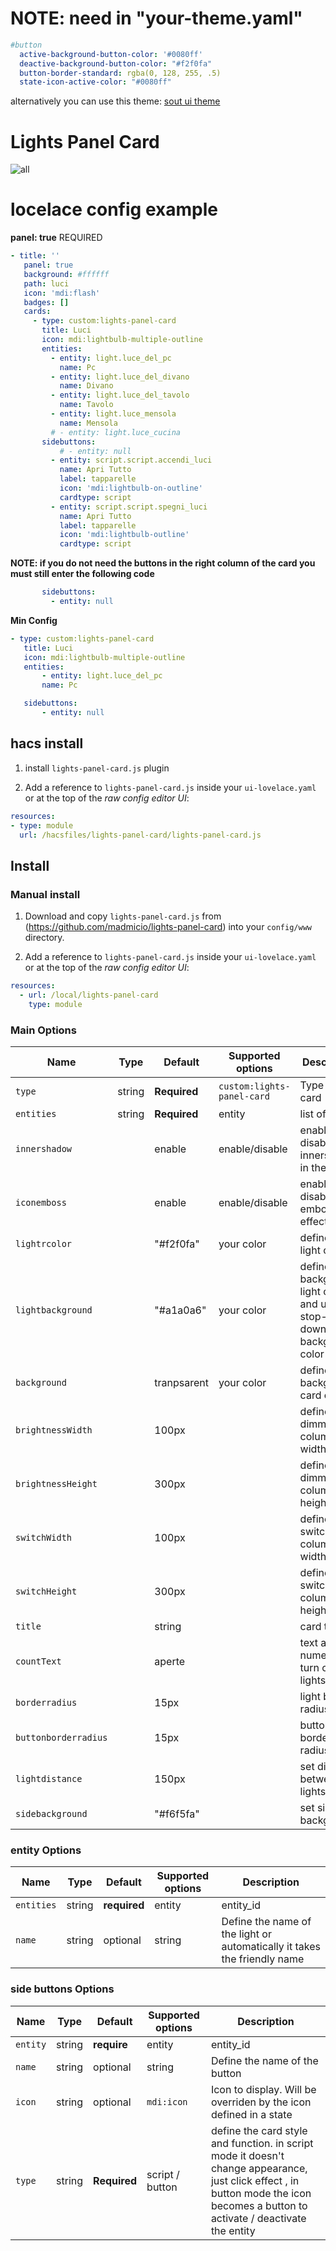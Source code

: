 # NOTE: need in "your-theme.yaml"
```yaml
#button
  active-background-button-color: '#0080ff'
  deactive-background-button-color: "#f2f0fa"
  button-border-standard: rgba(0, 128, 255, .5)
  state-icon-active-color: "#0080ff"
```
 alternatively you can use this theme: [sout ui theme](https://github.com/madmicio/soft-ui-theme/)
 
# Lights Panel Card
![all](dimmer-switch.JPG)


# locelace config example

**panel: true** REQUIRED
 ```yaml
 - title: ''
    panel: true
    background: #ffffff
    path: luci
    icon: 'mdi:flash'
    badges: []
    cards:
      - type: custom:lights-panel-card 
        title: Luci
        icon: mdi:lightbulb-multiple-outline
        entities:
          - entity: light.luce_del_pc
            name: Pc
          - entity: light.luce_del_divano
            name: Divano
          - entity: light.luce_del_tavolo
            name: Tavolo
          - entity: light.luce_mensola
            name: Mensola
          # - entity: light.luce_cucina
        sidebuttons:
            # - entity: null
          - entity: script.script.accendi_luci
            name: Apri Tutto
            label: tapparelle
            icon: 'mdi:lightbulb-on-outline'
            cardtype: script
          - entity: script.script.spegni_luci
            name: Apri Tutto
            label: tapparelle
            icon: 'mdi:lightbulb-outline'
            cardtype: script
```
**NOTE: if you do not need the buttons in the right column of the card you must still enter the following code**
 ```yaml
        sidebuttons:
          - entity: null
```
**Min Config**
 ```yaml
- type: custom:lights-panel-card 
    title: Luci
    icon: mdi:lightbulb-multiple-outline
    entities:
        - entity: light.luce_del_pc
        name: Pc

    sidebuttons:
        - entity: null
```
## hacs install

1. install `lights-panel-card.js` plugin

2. Add a reference to `lights-panel-card.js` inside your `ui-lovelace.yaml` or at the top of the *raw config editor UI*:

  ```yaml
resources:
  - type: module
    url: /hacsfiles/lights-panel-card/lights-panel-card.js
```

## Install

### Manual install

1. Download and copy `lights-panel-card.js` from (https://github.com/madmicio/lights-panel-card) into your `config/www`  directory.

2. Add a reference to `lights-panel-card.js` inside your `ui-lovelace.yaml` or at the top of the *raw config editor UI*:

  ```yaml
  resources:
    - url: /local/lights-panel-card
      type: module
  ```

### Main Options
| Name | Type | Default | Supported options | Description |
| -------------- | ----------- | ------------ | ------------------------------------------------ | --------------------------------------------------------------------------------------------------------------------------------------------------------------------------------------------------------------------------------------------------------------------------------------------------------------------------------------------- |
| `type` | string | **Required** | `custom:lights-panel-card` | Type of the card |
| `entities` | string | **Required** | entity | list of entitity |
| `innershadow` |  | enable | enable/disable | enable - disable innershadow in the card |
| `iconemboss` |  | enable | enable/disable | enable - disable icon emboss effect |
| `lightrcolor` |  | "#f2f0fa" | your color | define the light color |
| `lightbackground` |  | "#a1a0a6" | your color | define the background light color and up-stop-downbuttos background color |
| `background` |  | tranpsarent | your color | define the background card color |
| `brightnessWidth` |  | 100px |  | define the dimmer light columns width |
| `brightnessHeight` |  | 300px |  | define the dimmer light columns height |
| `switchWidth` |  | 100px |  | define the switch light columns width |
| `switchHeight` |  | 300px |  | define the switch light columns height |
| `title` |  | string |  | card title  |
| `countText` |  | aperte |  | text after numer of turn on lights |
| `borderradius` |  | 15px |  | light border-radius value |
| `buttonborderradius` |  | 15px |  | buttons border-radius value |
| `lightdistance` |  | 150px |  | set distance between lights |
| `sidebackground` |  | "#f6f5fa" |  | set sidebar background |

### entity Options
| Name | Type | Default | Supported options | Description |
| -------------- | ----------- | ------------ | ------------------------------------------------ | --------------------------------------------------------------------------------------------------------------------------------------------------------------------------------------------------------------------------------------------------------------------------------------------------------------------------------------------- |
| `entities` | string | **required** | entity | entity_id |
| `name` | string | optional | string | Define the name of the light or automatically it takes the friendly name |

### side buttons Options
| Name | Type | Default | Supported options | Description |
| -------------- | ----------- | ------------ | ------------------------------------------------ | --------------------------------------------------------------------------------------------------------------------------------------------------------------------------------------------------------------------------------------------------------------------------------------------------------------------------------------------- |
| `entity` | string | **require** | entity  | entity_id |
| `name` | string | optional | string | Define the name of the button |
| `icon` | string | optional | `mdi:icon` | Icon to display. Will be overriden by the icon defined in a state |
| `type` | string | **Required** | script / button | define the card style and function. in script mode it doesn't change appearance, just click effect , in button mode the icon becomes a button to activate / deactivate the entity ||

